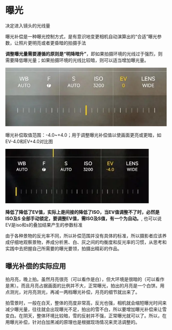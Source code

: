 # 曝光

决定进入镜头的光线量

曝光补偿是一种曝光控制方式，是有意识地变更相机自动演算出的“合适”曝光参数，让照片更明亮或者更昏暗的拍摄手法

**调整曝光量需要遵循的原则是“明降暗升”**，即如果拍摄环境的光线过于强烈，则需要降低曝光量；如果拍摄环境的光线比较暗，则可以适当增加曝光量。

![曝光量](/study/imgs/ev-baoguang.webp)

曝光补偿取值范围：-4.0~+4.0；用于调整曝光补偿值以使画面更亮或更暗，如EV-4.0和EV+4.0对比图

![曝光量2](/study/imgs/ev-baoguang2.webp)

**降低了降低了EV值，实际上是间接的降低了ISO，当EV值调整不了时，必然是ISO及S 全部手动锁定，要调整EV值，需ISO及S值，有一个为自动。**, 也可以说EV是iso和s的叠加结果产生的参数标准

由于各种景物的反光率不同，所以补偿范围并没有具体的标准，所以摄影者应该养成仔细地观察景物，养成分析黑、白、灰之间的均衡度和反光率的习惯，从思考和实践中去把握自己所需要的曝光要领，拍摄出精彩的作品。


## 曝光补偿的实际应用

拍月亮，晚上拍。虽然月亮很亮（可以看作是白），但大环境是很暗的（可以看作是黑）。而且月亮占据画面的比例并不大，正常曝光，拍出的月亮是一个白饼。用点测光，对月亮测光，再减一两档曝光补偿，月亮的细节就出来了。

拍雪景时，一般在白天，整体的亮度非常高，反光也强，相机就会缩短曝光时间来减少曝光量，往往就会出现曝光不足，拍出的雪不白，所以要增加曝光补偿来让雪变白。在阴天，整体环境比较暗，雪的反射并不强，正常曝光就可以了。所以，在用曝光补偿，针对白加黑减的原理也是根据现场情况来灵活调整的。


